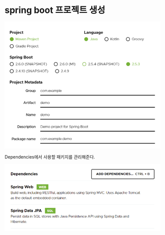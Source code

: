 # spring boot 프로젝트 생성



![image-20210815234421506](assets\image-20210815234421506.png)



Dependencies에서 사용할 패키지를 관리해준다.

![image-20210815234559866](assets\image-20210815234559866.png)


